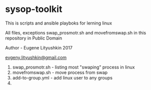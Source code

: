 # sysop-toolkit

This is scripts and ansible playboks for lerning  linux

All files, exceptions swap_prosmotr.sh  and movefromswap.sh  in this repository in Public Domain

Author - Eugene Lityushkin 2017

evgeny.lityushkin@gmail.com

1. swap_prosmotr.sh -   listing most "swaping" process in linux
2. movefromswap.sh  -   move process from swap
3. add-to-group.yml -   add linux user to any groups
4.


